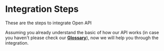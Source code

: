 # Integration Steps
<aside class="notice">These are the steps to integrate Open API</aside>

Assuming you already understand the basic of how our API works (in case you haven't please check our **[Glossary](#glossary)**),
now we will help you through the integration.
